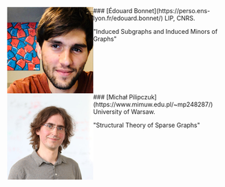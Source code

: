 <img src="/assets/bonnet.jpg" height="200" align="left" class="speaker" />
### [Édouard Bonnet](https://perso.ens-lyon.fr/edouard.bonnet/)
LIP, CNRS.

"Induced Subgraphs and Induced Minors of Graphs"

<br style="clear:both"/>
<img src="/assets/pilipczuk.jpg" height="200" align="left" class="speaker"/>
### [Michał Pilipczuk](https://www.mimuw.edu.pl/~mp248287/)
University of Warsaw.

"Structural Theory of Sparse Graphs"
<br style="clear:both"/>
